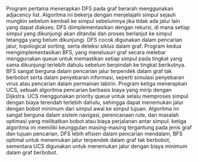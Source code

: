 Program pertama menerapkan DFS pada graf berarah menggunakan adjacency list. Algoritma ini bekerja dengan menjelajahi simpul sejauh mungkin sebelum kembali ke simpul sebelumnya jika tidak ada jalur lain yang dapat diakses. DFS diimplementasikan dengan rekursi, di mana setiap simpul yang dikunjungi akan ditandai dan proses berlanjut ke simpul tetangga yang belum dikunjungi. DFS cocok digunakan dalam pencarian jalur, topological sorting, serta deteksi siklus dalam graf.
Program kedua mengimplementasikan BFS, yang menelusuri graf secara melebar menggunakan queue untuk memastikan setiap simpul pada tingkat yang sama dikunjungi terlebih dahulu sebelum berpindah ke tingkat berikutnya. BFS sangat berguna dalam pencarian jalur terpendek dalam graf tak berbobot serta dalam penyebaran informasi, seperti simulasi penyebaran virus atau pencarian dalam permainan labirin.
Program ketiga menerapkan UCS, sebuah algoritma pencarian berbasis biaya yang mirip dengan Dijkstra. UCS menggunakan priority queue untuk selalu memproses simpul dengan biaya terendah terlebih dahulu, sehingga dapat menemukan jalur dengan bobot minimum dari simpul awal ke simpul tujuan. Algoritma ini sangat berguna dalam sistem navigasi, perencanaan rute, dan masalah optimasi yang melibatkan bobot atau biaya perjalanan antar simpul.
ketiga algoritma ini memiliki keunggulan masing-masing tergantung pada jenis graf dan tujuan pencarian. DFS lebih efisien dalam pencarian mendalam, BFS optimal untuk menemukan jalur terpendek dalam graf tak berbobot, sementara UCS digunakan untuk menemukan jalur dengan biaya minimum dalam graf berbobot.
